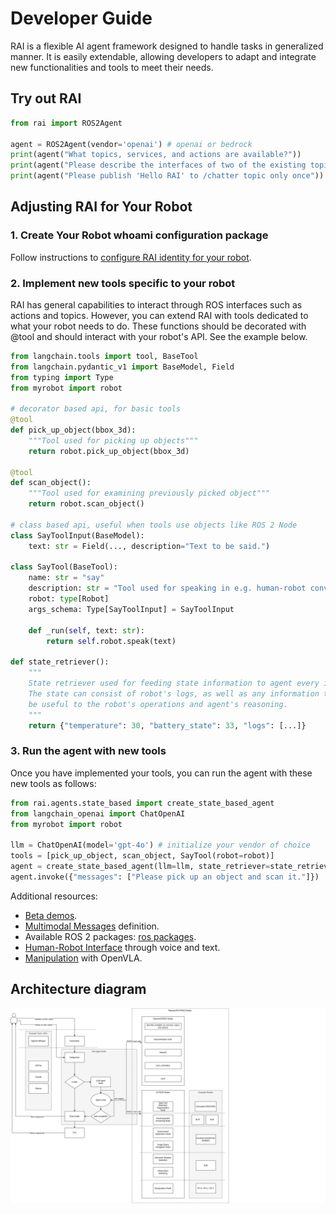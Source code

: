# Developer Guide

RAI is a flexible AI agent framework designed to handle tasks in generalized manner. 
It is easily extendable, allowing developers to adapt and integrate new functionalities and tools to meet their needs.

## Try out RAI

```python
from rai import ROS2Agent

agent = ROS2Agent(vendor='openai') # openai or bedrock
print(agent("What topics, services, and actions are available?"))
print(agent("Please describe the interfaces of two of the existing topics."))
print(agent("Please publish 'Hello RAI' to /chatter topic only once")) # make sure to listen first ros2 topic echo /chatter
```

## Adjusting RAI for Your Robot

### 1. Create Your Robot whoami configuration package

Follow instructions to [configure RAI identity for your robot](create_robots_whoami.md).

### 2. Implement new tools specific to your robot

RAI has general capabilities to interact through ROS interfaces such as actions and topics.
However, you can extend RAI with tools dedicated to what your robot needs to do.
These functions should be decorated with @tool and should interact with your robot's API. 
See the example below.

```python
from langchain.tools import tool, BaseTool
from langchain.pydantic_v1 import BaseModel, Field
from typing import Type
from myrobot import robot

# decorator based api, for basic tools
@tool
def pick_up_object(bbox_3d):
    """Tool used for picking up objects"""
    return robot.pick_up_object(bbox_3d)

@tool
def scan_object():
    """Tool used for examining previously picked object"""
    return robot.scan_object()

# class based api, useful when tools use objects like ROS 2 Node
class SayToolInput(BaseModel):
    text: str = Field(..., description="Text to be said.")

class SayTool(BaseTool):
    name: str = "say"
    description: str = "Tool used for speaking in e.g. human-robot conversation"
    robot: type[Robot]
    args_schema: Type[SayToolInput] = SayToolInput

    def _run(self, text: str):
        return self.robot.speak(text)

def state_retriever():
    """
    State retriever used for feeding state information to agent every iteration.
    The state can consist of robot's logs, as well as any information that might
    be useful to the robot's operations and agent's reasoning.
    """
    return {"temperature": 30, "battery_state": 33, "logs": [...]}

```

### 3. Run the agent with new tools

Once you have implemented your tools, you can run the agent with these new tools as follows:

```python
from rai.agents.state_based import create_state_based_agent
from langchain_openai import ChatOpenAI
from myrobot import robot

llm = ChatOpenAI(model='gpt-4o') # initialize your vendor of choice
tools = [pick_up_object, scan_object, SayTool(robot=robot)]
agent = create_state_based_agent(llm=llm, state_retriever=state_retriever, tools=tools)
agent.invoke({"messages": ["Please pick up an object and scan it."]})
```

Additional resources:

- [Beta demos](demos.md).
- [Multimodal Messages](multimodal_messages.md) definition.
- Available ROS 2 packages: [ros packages](ros_packages.md).
- [Human-Robot Interface](human_robot_interface.md) through voice and text.
- [Manipulation](manipulation.md) with OpenVLA.


## Architecture diagram

![rai_arch.png](imgs%2Frai_arch.png)